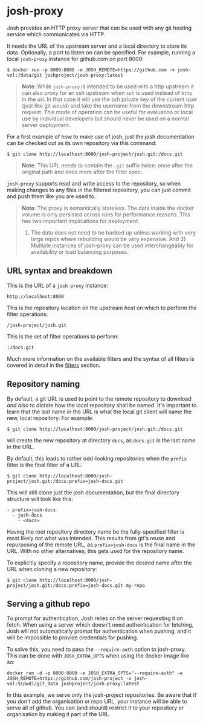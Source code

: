 
josh-proxy
==========

Josh provides an HTTP proxy server that can be used with any git hosting service which communicates
via HTTP.

It needs the URL of the upstream server and a local directory to store its data.
Optionally, a port to listen on can be specified. For example, running a local ``josh-proxy``
instance for github.com on port 8000:

    $ docker run -p 8000:8000 -e JOSH_REMOTE=https://github.com -v josh-vol:/data/git joshproject/josh-proxy:latest

>**Note**: While `josh-proxy` is intended to be used with a http upstream it can also proxy for
> an ssh upstream when `ssh` is used instead of `http` in the url.
> In that case it will use the ssh private key of the current user (just like
> git would) and take the username from the downstream http request.
> This mode of operation can be useful for evaluation or local use by individual developers but
> should never be used on a normal server deployment.

For a first example of how to make use of josh, just the josh documentation can be checked out as
its own repository via this command:

    $ git clone http://localhost:8000/josh-project/josh.git:/docs.git

>**Note**: This URL needs to contain the `.git` suffix twice: once after the original path
> and once more after the filter spec.

`josh-proxy` supports read and write access to the repository, so when making changes
to any files in the filtered repository, you can just commit and push them
like you are used to.

>**Note**: The proxy is semantically stateless. The data inside the docker volume is only persisted across
>runs for performance reasons. This has two important implications for deployment:
> 1) The data does not need to be backed up unless working with very large repos where rebuilding would
> be very expensive. And 2) Multiple instances of josh-proxy can be used interchangeably for availability
> or load balancing purposes.

URL syntax and breakdown
------------------------

This is the URL of a ``josh-proxy`` instance:

    http://localhost:8000

This is the repository location on the upstream host on which to perform the filter operations:

    /josh-project/josh.git

This is the set of filter operations to perform:

    :/docs.git

Much more information on the available filters and the syntax of all filters is covered in detail in
the [filters](./filters.md) section.

Repository naming
-----------------

By default, a git URL is used to point to the remote repository to download _and also_ to dictate
how the local repository shall be named.  It's important to learn that the last name in the URL is
what the local git client will name the new, local repository. For example:

    $ git clone http://localhost:8000/josh-project/josh.git:/docs.git

will create the new repository at directory ``docs``, as ``docs.git`` is the last name in the URL.

By default, this leads to rather odd-looking repositories when the ``prefix`` filter is the final
filter of a URL:

    $ git clone http://localhost:8000/josh-project/josh.git:/docs:prefix=josh-docs.git

This will still clone just the josh documentation, but the final directory structure will look like
this:

    - prefix=josh-docs
      - josh-docs
        - <docs>

Having the root repository directory name be the fully-specified filter is most likely not what was
intended. This results from git's reuse and repurposing of the remote URL, as ``prefix=josh-docs``
is the final name in the URL. With no other alternatives, this gets used for the repository name.

To explicitly specify a repository name, provide the desired name after the URL when cloning a new
repository:

    $ git clone http://localhost:8000/josh-project/josh.git:/docs:prefix=josh-docs.git my-repo

Serving a github repo
---------------------

To prompt for authentication, Josh relies on the server requesting it on fetch. When using a server
which doesn't need authentication for fetching, Josh will not automatically prompt for
authentication when pushing, and it will be impossible to provide credentials for pushing.

To solve this, you need to pass the ``--require-auth`` option to josh-proxy.
This can be done with ``JOSH_EXTRA_OPTS`` when using the docker image like so:

``docker run -d -p 8000:8000 -e JOSH_EXTRA_OPTS="--require-auth" -e JOSH_REMOTE=https://github.com/josh-project -v josh-vol:$(pwd)/git_data joshproject/josh-proxy:latest ``

In this example, we serve only the josh-project repositories. Be aware that if you don't add the
organisation or repo URL, your instance will be able to serve all of github. You can (and should)
restrict it to your repository or organisation by making it part of the URL.

